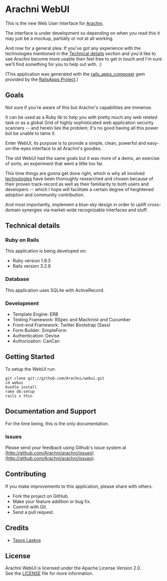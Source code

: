# Arachni WebUI

This is the new Web User Interface for [Arachni](https://github.com/Arachni/arachni).

The interface is under development so depending on when you read this it may just
be a mockup, partially or not at all working.

And now for a general plea:
If you've got any experience with the technologies mentioned in the [Technical details](#technical-details)
section and you'd like to see Arachni become more usable then feel free to get in touch and
I'm sure we'll find something for you to help out with. :)

(This application was generated with the [rails_apps_composer](https://github.com/RailsApps/rails_apps_composer) gem provided by the [RailsApps Project](http://railsapps.github.com/).)

## Goals

Not sure if you're aware of this but Arachni's capabilities are immense.

It can be used as a Ruby lib to help you with pretty much any web related task or
as a global Grid of highly sophisticated web application security scanners -- and herein
lies the problem; it's no good having all this power but be unable to tame it.

Enter WebUI, its purpose is to provide a simple, clean, powerful and easy-on-the-eyes
interface to all Arachni's goodies.

The old WebUI had the same goals but it was more of a demo, an exercise of sorts,
an experiment that went a little too far.

This time things are gonna get done right, which is why all involved [technologies](#technical-details)
have been thoroughly researched and chosen because of their proven track-record
as well as their familiarity to both users and developers -- which I hope will
facilitate a certain degree of heightened adoption and community contribution.

And most importantly, implement a blue-sky design in order to uplift cross-domain
synergies via market-wide recognizable interfaces and stuff.

## Technical details

### Ruby on Rails

This application is being developed on:

* Ruby version 1.9.3
* Rails version 3.2.8

### Database

This application uses SQLite with ActiveRecord.

### Development

* Template Engine: ERB
* Testing Framework: RSpec and Machinist and Cucumber
* Front-end Framework: Twitter Bootstrap (Sass)
* Form Builder: SimpleForm
* Authentication: Devise
* Authorization: CanCan

## Getting Started

To setup the WebUI run:

```
git clone git://github.com/Arachni/webui.git
cd webui
bundle install
rake db:setup
rails s thin
```

## Documentation and Support

For the time being, this is the only documentation.

### Issues

Please send your feedback using Github's issue system at
[http://github.com/Arachni/arachni/issues](http://github.com/Arachni/arachni/issues).

## Contributing

If you make improvements to this application, please share with others.

* Fork the project on GitHub.
* Make your feature addition or bug fix.
* Commit with Git.
* Send a pull request.

## Credits

* [Tasos Laskos](https://github.com/Zapotek)

## License

Arachni WebUI is licensed under the Apache License Version 2.0.<br/>
See the [LICENSE](file.LICENSE.html) file for more information.
